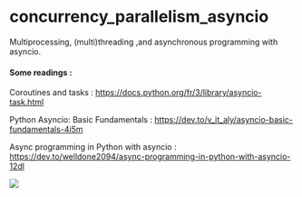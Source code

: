 # concurrency_parallelism_asyncio
Multiprocessing, (multi)threading ,and asynchronous programming with asyncio.

#### Some readings :

Coroutines and tasks : https://docs.python.org/fr/3/library/asyncio-task.html

Python Asyncio: Basic Fundamentals : https://dev.to/v_it_aly/asyncio-basic-fundamentals-4i5m

Async programming in Python with asyncio : https://dev.to/welldone2094/async-programming-in-python-with-asyncio-12dl


<img src="https://miro.medium.com/max/810/1*t_oCyHBstMnF8WpZ67pKTg.jpeg">
